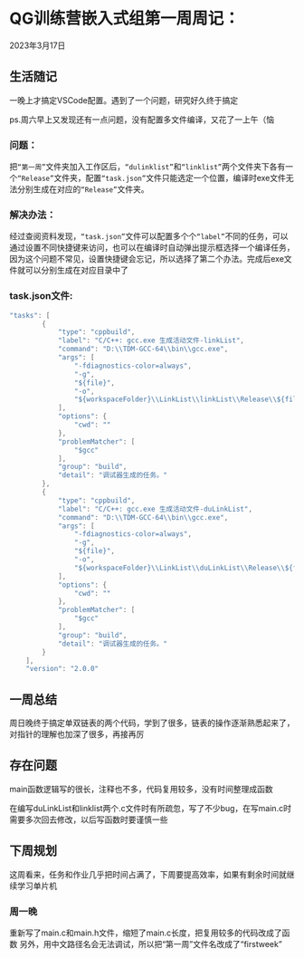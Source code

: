 # QG训练营嵌入式组第一周周记：
2023年3月17日

## 生活随记
一晚上才搞定VSCode配置。遇到了一个问题，研究好久终于搞定

ps.周六早上又发现还有一点问题，没有配置多文件编译，又花了一上午（恼
### 问题：
把`“第一周”`文件夹加入工作区后，`“dulinklist”`和`“linklist”`两个文件夹下各有一个`“Release”`文件夹，配置`“task.json”`文件只能选定一个位置，编译时exe文件无法分别生成在对应的`“Release”`文件夹。
### 解决办法：
经过查阅资料发现，`“task.json”`文件可以配置多个个`“label”`不同的任务，可以通过设置不同快捷键来访问，也可以在编译时自动弹出提示框选择一个编译任务，因为这个问题不常见，设置快捷键会忘记，所以选择了第二个办法。完成后exe文件就可以分别生成在对应目录中了
### task.json文件:
```C
"tasks": [
        {
            "type": "cppbuild",
            "label": "C/C++: gcc.exe 生成活动文件-linkList",
            "command": "D:\\TDM-GCC-64\\bin\\gcc.exe",
            "args": [
                "-fdiagnostics-color=always",
                "-g",
                "${file}",
                "-o",
                "${workspaceFolder}\\LinkList\\linkList\\Release\\${fileBasenameNoExtension}.exe"
            ],
            "options": {
                "cwd": ""
            },
            "problemMatcher": [
                "$gcc"
            ],
            "group": "build",
            "detail": "调试器生成的任务。"
        },
        {
            "type": "cppbuild",
            "label": "C/C++: gcc.exe 生成活动文件-duLinkList",
            "command": "D:\\TDM-GCC-64\\bin\\gcc.exe",
            "args": [
                "-fdiagnostics-color=always",
                "-g",
                "${file}",
                "-o",
                "${workspaceFolder}\\LinkList\\duLinkList\\Release\\${fileBasenameNoExtension}.exe"
            ],
            "options": {
                "cwd": ""
            },
            "problemMatcher": [
                "$gcc"
            ],
            "group": "build",
            "detail": "调试器生成的任务。"
        }
    ],
    "version": "2.0.0"
```
## 一周总结

周日晚终于搞定单双链表的两个代码，学到了很多，链表的操作逐渐熟悉起来了，对指针的理解也加深了很多，再接再厉

## 存在问题

main函数逻辑写的很长，注释也不多，代码复用较多，没有时间整理成函数

在编写duLinkList和linklist两个.c文件时有所疏忽，写了不少bug，在写main.c时需要多次回去修改，以后写函数时要谨慎一些

## 下周规划

这周看来，任务和作业几乎把时间占满了，下周要提高效率，如果有剩余时间就继续学习单片机


### 周一晚
重新写了main.c和main.h文件，缩短了main.c长度，把复用较多的代码改成了函数
另外，用中文路径名会无法调试，所以把“第一周”文件名改成了“firstweek”